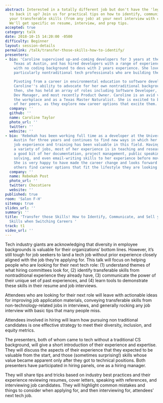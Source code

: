 ```yaml
---
abstract: Interested in a totally different job but don't have the 'legitimate' experience
  to back it up? Join us for practical tips on how to identify, communicate, and sell
  your transferable skills (from any job) at your next interview with confidence!
  We'll get specific on resume, interview, and prep tips.
accepted: true
category: talk
date: 2018-10-15 14:20:00 -0500
difficulty: Beginner
layout: session-details
permalink: /talk/transfer-those-skills-how-to-identify/
presenters:
- bio: 'Caroline supervised up-and-coming developers for 3 years at the University of
    Texas at Austin, and has hired developers with a range of experience from trainees
    with no coding background to devs with 2 years experience. She loves mentoring,
    particularly nontraditional tech professionals who are building their careers!

    Pivoting from a career in environmental education to software development stretched
    Caroline''s ability to advocate for her own nontraditional background. Since
    then, she has held an array of roles including Software Developer, Training Coordinator,
    Dev Manager, and most recently Product Owner. Caroline is an avid volunteer in
    the workplace and as a Texas Master Naturalist. She is excited to build the confidence
    of her peers, as they explore new career options that excite them.'
  company: ''
  github: ''
  name: Caroline Taylor
  photo_url: ''
  twitter: ''
  website: ''
- bio: 'Rebekah has been working full time as a developer at the University of Texas at
    Austin for three years and continues to find new ways in which her seemingly unrelated
    job experience and training has been valuable in this field. Having worked in
    a variety of jobs, most of her experience is in teaching and research. She owes
    a good bit of her documentation, project management, public speaking, problem
    solving, and even email-writing skills to her experience before moving to tech.
    She is very happy to have made the career change and looks forward to helping
    others find career options that fit the lifestyle they are looking for.'
  company: ''
  name: Rebekah Post
  photo_url: ''
  twitter: Chocotiere
  website: ''
published: true
room: 'Salon F-H'
sitemap: true
slides_url: ''
summary: ''
title: 'Transfer those Skills! How to Identify, Communicate, and Sell your Transferable
  Skills when Switching Careers '
track: t1
video_url: ''
---
```


Tech industry giants are acknowledging that diversity in employee backgrounds is valuable for their organizations’ bottom lines. However, it’s still tough for job seekers to land a tech job without prior experience closely aligned with the job they’re applying for. This talk will focus on helping people who are looking for their next tech role:
(1) understand themes of what hiring committees look for,
(2) identify transferable skills from nontraditional experience they already have,
(3) communicate the power of their unique set of past experiences, and
(4) learn tools to demonstrate these skills in their resume and job interviews.

Attendees who are looking for their next role will leave with actionable ideas for improving job application materials, conveying transferable skills from non-technology-related jobs in interviews, and generally rocking any job interview with basic tips that many people miss.

Attendees involved in hiring will learn how pursuing non traditional candidates is one effective strategy to meet their diversity, inclusion, and equity metrics.

The presenters, both of whom came to tech without a traditional CS background, will give a short introduction of their experience and expertise. They will discuss the aspects of their experience that they expected to be valuable from the start, and those (sometimes surprising!) skills whose value became apparent only after they got to technical positions. Both presenters have participated in hiring panels, one as a hiring manager.

They will share tips and tricks based on industry best practices and their experience reviewing resumes, cover letters, speaking with references, and interviewing job candidates. They will highlight common mistakes and things to consider when applying for, and then interviewing for, attendees’ next tech job.
